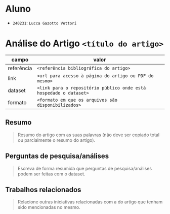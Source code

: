 # Aluno
* `240231`: `Lucca Gazotto Vettori`

# Análise do Artigo `<título do artigo>`

| campo | valor |
|------------|----------------------------------------|
| referência | `<referência bibliográfica do artigo>` |
| link       | `<url para acesso à página do artigo ou PDF do mesmo>` |
| dataset | `<link para o repositório público onde está hospedado o dataset>` |
| formato | `<formato em que os arquivos são disponibilizados>` |

## Resumo

> Resumo do artigo com as suas palavras (não deve ser copiado total ou parcialmente o resumo do artigo).

## Perguntas de pesquisa/análises

> Escreva de forma resumida que perguntas de pesquisa/análises podem ser feitas com o dataset.

## Trabalhos relacionados

> Relacione outras iniciativas relacionadas com a do artigo que tenham sido mencionadas no mesmo.
